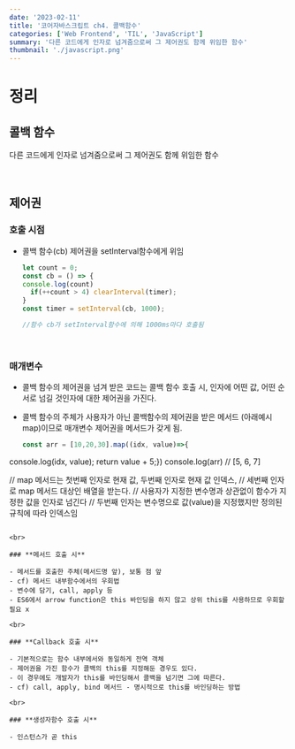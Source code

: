```yaml
---
date: '2023-02-11'
title: '코어자바스크립트 ch4. 콜백함수'
categories: ['Web Frontend', 'TIL', 'JavaScript']
summary: '다른 코드에게 인자로 넘겨줌으로써 그 제어권도 함께 위임한 함수'
thumbnail: './javascript.png'
---
```


# 정리

## **콜백 함수**

다른 코드에게 인자로 넘겨줌으로써 그 제어권도 함께 위임한 함수

<br>

## **제어권**

### **호출 시점**

- 콜백 함수(cb) 제어권을 setInterval함수에게 위임

  ```jsx
  let count = 0;
  const cb = () => {
  console.log(count)
    if(++count > 4) clearInterval(timer);
  }
  const timer = setInterval(cb, 1000);

  //함수 cb가 setInterval함수에 의해 1000ms마다 호출됨
  ```

<br>

### **매개변수**

- 콜백 함수의 제어권을 넘겨 받은 코드는 콜백 함수 호출 시, 인자에 어떤 값, 어떤 순서로 넘길 것인자에 대한 제어권을 가진다.
- 콜백 함수의 주체가 사용자가 아닌 콜백함수의 제어권을 받은 메서드 (아래예시 map)이므로 매개변수 제어권을 메서드가 갖게 됨.

  ```jsx
  const arr = [10,20,30].map((idx, value)=>{
 console.log(idx, value);
 return value + 5;})
  console.log(arr) // [5, 6, 7]

  // map 메서드는 첫번째 인자로 현재 값, 두번째 인자로 현재 값 인덱스, 
  // 세번째 인자로 map 메서드 대상인 배열을 받는다.
  // 사용자가 지정한 변수명과 상관없이 함수가 지정한 값을 인자로 넘긴다
  // 두번째 인자는 변수명으로 값(value)을 지정했지만 정의된 규칙에 따라 인덱스임
  ```

<br>

### **메서드 호출 시**

- 메서드를 호출한 주체(메서드명 앞), 보통 점 앞
- cf) 메서드 내부함수에서의 우회법
  - 변수에 담기, call, apply 등
- ES6에서 arrow function은 this 바인딩을 하지 않고 상위 this를 사용하므로 우회할 필요 x

<br>

### **Callback 호출 시**

- 기본적으로는 함수 내부에서와 동일하게 전역 객체
- 제어권을 가진 함수가 콜백의 this를 지정해둔 경우도 있다.
- 이 경우에도 개발자가 this를 바인딩해서 콜백을 넘기면 그에 따른다.
- cf) call, apply, bind 메서드 - 명시적으로 this를 바인딩하는 방법

<br>

### **생성자함수 호출 시**

- 인스턴스가 곧 this
